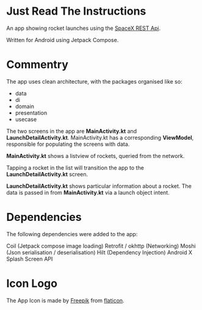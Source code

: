 # Just Read The Instructions

An app showing rocket launches using the [SpaceX REST Api](https://github.com/r-spacex/SpaceX-API). 

Written for Android using Jetpack Compose.

# Commentry

The app uses clean architecture, with the packages organised like so:

- data
- di
- domain
- presentation
- usecase

The two screens in the app are **MainActivity.kt** and **LaunchDetailActivity.kt**. MainActivity.kt has a corresponding **ViewModel**, responsible for populating the screens with data.

**MainActivity.kt** shows a listview of rockets, queried from the network.

Tapping a rocket in the list will transition the app to the **LaunchDetailActivity.kt** screen.

**LaunchDetailActivity.kt** shows particular information about a rocket. The data is passed in from **MainActivity.kt** via a launch object intent.

# Dependencies

The following dependencies were added to the app:

Coil (Jetpack compose image loading)
Retrofit / okhttp (Networking)
Moshi (Json serialisation / deserialisation)
Hilt (Dependency Injection)
Android X Splash Screen API

# Icon Logo

The App Icon is made by [Freepik](https://www.freepik.com) from [flaticon](https://www.freepik.com).
